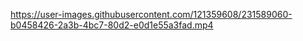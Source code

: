 
https://user-images.githubusercontent.com/121359608/231589060-b0458426-2a3b-4bc7-80d2-e0d1e55a3fad.mp4
